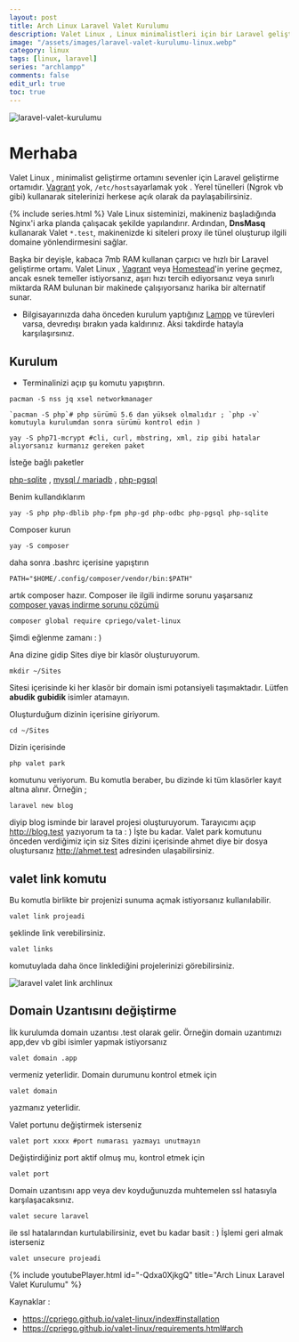 ```yaml
---
layout: post
title: Arch Linux Laravel Valet Kurulumu
description: Valet Linux , Linux minimalistleri için bir Laravel geliştirme ortamıdır. Vagrant yok, /etc/hostsdosya yok . Yerel tünelleri kullanarak sitelerinizi herkese açık olarak da paylaşabilirsiniz. Evet, biz de seviyoruz.
image: "/assets/images/laravel-valet-kurulumu-linux.webp"
category: linux
tags: [linux, laravel]
series: "archlampp"
comments: false
edit_url: true
toc: true
---
```


![laravel-valet-kurulumu](/assets/images/laravel-valet-kurulumu-linux.webp)

# Merhaba

Valet Linux , minimalist geliştirme ortamını sevenler için Laravel geliştirme ortamıdır. [Vagrant](https://yuceltoluyag.github.io/virtualbox-vagrant-laravel-arch-linux/) yok, `/etc/hosts`ayarlamak yok . Yerel tünelleri (Ngrok vb gibi) kullanarak sitelerinizi herkese açık olarak da paylaşabilirsiniz.

<!-- excerpt separator -->

{% include series.html %}
Vale Linux sisteminizi, makineniz başladığında Nginx'i arka planda çalışacak şekilde yapılandırır. Ardından, **DnsMasq** kullanarak Valet `*.test`, makinenizde ki siteleri proxy ile tünel oluşturup ilgili domaine yönlendirmesini sağlar.

Başka bir deyişle, kabaca 7mb RAM kullanan çarpıcı ve hızlı bir Laravel geliştirme ortamı. Valet Linux , [Vagrant](https://yuceltoluyag.github.io/virtualbox-vagrant-laravel-arch-linux/) veya [Homestead](https://yuceltoluyag.github.io/virtualbox-vagrant-laravel-arch-linux/)'in yerine geçmez, ancak esnek temeller istiyorsanız, aşırı hızı tercih ediyorsanız veya sınırlı miktarda RAM bulunan bir makinede çalışıyorsanız harika bir alternatif sunar.

- Bilgisayarınızda daha önceden kurulum yaptığınız [Lampp](https://yuceltoluyag.github.io/arch-linux-lampp-kurulumuphp7xmariadbmy/) ve türevleri varsa, devredışı bırakın yada kaldırınız. Aksi takdirde hatayla karşılaşırsınız.

## Kurulum

- Terminalinizi açıp şu komutu yapıştırın.

```shell
pacman -S nss jq xsel networkmanager

```

```shell
`pacman -S php`# php sürümü 5.6 dan yüksek olmalıdır ; `php -v` komutuyla kurulumdan sonra sürümü kontrol edin )
```

```shell
yay -S php71-mcrypt #cli, curl, mbstring, xml, zip gibi hatalar alıyorsanız kurmanız gereken paket

```

İsteğe bağlı paketler

[php-sqlite](https://wiki.archlinux.org/index.php/PHP#Sqlite) , [mysql / mariadb](https://wiki.archlinux.org/index.php/PHP#MySQL.2FMariaDB) , [php-pgsql](https://wiki.archlinux.org/index.php/PHP#PostgreSQL)

Benim kullandıklarım

```shell
yay -S php php-dblib php-fpm php-gd php-odbc php-pgsql php-sqlite
```

Composer kurun

```shell
yay -S composer

```

daha sonra .bashrc içerisine yapıştırın

```shell
PATH="$HOME/.config/composer/vendor/bin:$PATH"
```

artık composer hazır. Composer ile ilgili indirme sorunu yaşarsanız [composer yavaş indirme sorunu çözümü](https://yuceltoluyag.github.io/composer-yavas-indirme-sorunu-cozumu/)

```shell
composer global require cpriego/valet-linux

```

Şimdi eğlenme zamanı : )

Ana dizine gidip Sites diye bir klasör oluşturuyorum.

```shell
mkdir ~/Sites
```

Sitesi içerisinde ki her klasör bir domain ismi potansiyeli taşımaktadır. Lütfen **abudik** **gubidik** isimler atamayın.

Oluşturduğum dizinin içerisine giriyorum.

```shell
cd ~/Sites

```

Dizin içerisinde

```shell
php valet park
```

komutunu veriyorum. Bu komutla beraber, bu dizinde ki tüm klasörler kayıt altına alınır. Örneğin ;

```shell
laravel new blog

```

diyip blog isminde bir laravel projesi oluşturuyorum. Tarayıcımı açıp http://blog.test yazıyorum ta ta : ) İşte bu kadar. Valet park komutunu önceden verdiğimiz için siz Sites dizini içerisinde ahmet diye bir dosya oluştursanız http://ahmet.test adresinden ulaşabilirsiniz.

## valet link komutu

Bu komutla birlikte bir projenizi sunuma açmak istiyorsanız kullanılabilir.

```shell
valet link projeadi

```

şeklinde link verebilirsiniz.

```shell
valet links

```

komutuylada daha önce linklediğini projelerinizi görebilirsiniz.

![laravel valet link archlinux](/assets/images/laravel-valet-link-archlinux.webp)

## Domain Uzantısını değiştirme

İlk kurulumda domain uzantısı .test olarak gelir. Örneğin domain uzantımızı app,dev vb gibi isimler yapmak istiyorsanız

```shell
valet domain .app
```

vermeniz yeterlidir. Domain durumunu kontrol etmek için

```shell
valet domain

```

yazmanız yeterlidir.

Valet portunu değiştirmek isterseniz

```shell
valet port xxxx #port numarası yazmayı unutmayın
```

Değiştirdiğiniz port aktif olmuş mu, kontrol etmek için

```shell
valet port

```

Domain uzantısını app veya dev koyduğunuzda muhtemelen ssl hatasıyla karşılaşacaksınız.

```shell
valet secure laravel
```

ile ssl hatalarından kurtulabilirsiniz, evet bu kadar basit : ) İşlemi geri almak isterseniz

```shell
valet unsecure projeadi

```

{% include youtubePlayer.html id="-Qdxa0XjkgQ" title="Arch Linux Laravel Valet Kurulumu" %}

Kaynaklar :

- https://cpriego.github.io/valet-linux/index#installation
- https://cpriego.github.io/valet-linux/requirements.html#arch
